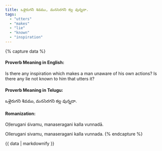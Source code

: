 ```yaml
---
title: ఒళ్లెరుగని శివము, మనసెరగని కల్ల వున్నదా.
tags:
  - "utters"
  - "makes"
  - "lie"
  - "known"
  - "inspiration"
---
```


{% capture data %}
#### Proverb Meaning in English:
Is there any inspiration which makes a man unaware of his own actions? Is there any lie not known to him that utters it?

#### Proverb Meaning in Telugu:
ఒళ్లెరుగని శివము, మనసెరగని కల్ల వున్నదా.

#### Romanization:
Oḷlerugani śivamu, manaseragani kalla vunnadā.

Ollerugani sivamu, manaseragani kalla vunnada.
{% endcapture %}

{{ data | markdownify }}

